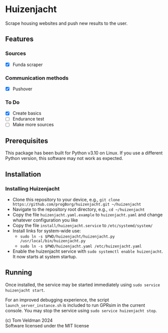 # Huizenjacht
Scrape housing websites and push new results to the user.

## Features

### Sources
- [x] Funda scraper

### Communication methods
- [x] Pushover

### To Do
- [x] Create basics
- [ ] Endurance test
- [ ] Make more sources

## Prerequisites
This package has been built for Python v3.10 on Linux.
If you use a different Python version, this software may not work as expected.

## Installation

### Installing Huizenjacht
- Clone this repository to your device, e.g., `git clone https://github.com/progBorg/huizenjacht.git ~/huizenjacht`
- Navigate to the repository root directory, e.g., `cd ~/huizenjacht`
- Copy the file `huizenjacht.yaml.example` to `huizenjacht.yaml` and change whatever configuration you like
- Copy the file `install/huizenjacht.service` to `/etc/systemd/system/`
- Install links for system-wide use:
    - `sudo ln -s $PWD/huizenjacht/huizenjacht.py /usr/local/bin/huizenjacht.py`
    - `sudo ln -s $PWD/huizenjacht.yaml /etc/huizenjacht.yaml`
- Enable the huizenjacht service with `sudo systemctl enable huizenjacht`. It now starts at system startup.

## Running
Once installed, the service may be started immediately using `sudo service huizenjacht start`.

For an improved debugging experience, the script `launch_server_instance.sh` is included to run GPRsim in the current
console. You may stop the service using `sudo service huizenjacht stop`.

(c) Tom Veldman 2024\
Software licensed under the MIT license
